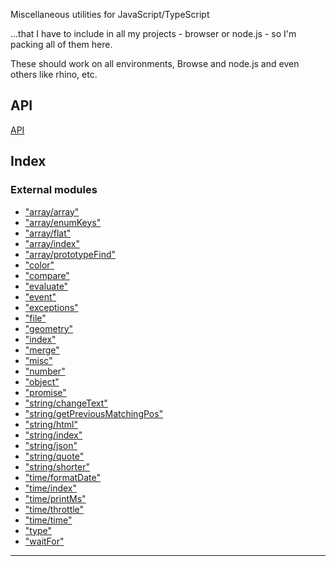 
Miscellaneous utilities for JavaScript/TypeScript

...that I have to include in all my projects - browser or node.js - so I'm packing all of them here.

These should work on all environments, Browse and node.js and even others like rhino, etc.

API
---

[API](api/README.md)

## Index

### External modules

* ["array/array"](modules/_array_array_.md)
* ["array/enumKeys"](modules/_array_enumkeys_.md)
* ["array/flat"](modules/_array_flat_.md)
* ["array/index"](modules/_array_index_.md)
* ["array/prototypeFind"](modules/_array_prototypefind_.md)
* ["color"](modules/_color_.md)
* ["compare"](modules/_compare_.md)
* ["evaluate"](modules/_evaluate_.md)
* ["event"](modules/_event_.md)
* ["exceptions"](modules/_exceptions_.md)
* ["file"](modules/_file_.md)
* ["geometry"](modules/_geometry_.md)
* ["index"](modules/_index_.md)
* ["merge"](modules/_merge_.md)
* ["misc"](modules/_misc_.md)
* ["number"](modules/_number_.md)
* ["object"](modules/_object_.md)
* ["promise"](modules/_promise_.md)
* ["string/changeText"](modules/_string_changetext_.md)
* ["string/getPreviousMatchingPos"](modules/_string_getpreviousmatchingpos_.md)
* ["string/html"](modules/_string_html_.md)
* ["string/index"](modules/_string_index_.md)
* ["string/json"](modules/_string_json_.md)
* ["string/quote"](modules/_string_quote_.md)
* ["string/shorter"](modules/_string_shorter_.md)
* ["time/formatDate"](modules/_time_formatdate_.md)
* ["time/index"](modules/_time_index_.md)
* ["time/printMs"](modules/_time_printms_.md)
* ["time/throttle"](modules/_time_throttle_.md)
* ["time/time"](modules/_time_time_.md)
* ["type"](modules/_type_.md)
* ["waitFor"](modules/_waitfor_.md)

---

